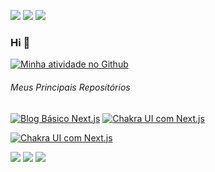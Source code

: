 [<img src="https://img.shields.io/badge/twitter-%231DA1F2.svg?&style=for-the-badge&logo=twitter&logoColor=white" />](https://twitter.com/igorlrnco) [<img src="https://img.shields.io/badge/medium-%2312100E.svg?&style=for-the-badge&logo=medium&logoColor=white" />](https://medium.com/@theigorlourenco)  [<img src="https://img.shields.io/badge/linkedin-%230077B5.svg?&style=for-the-badge&logo=linkedin&logoColor=white" />](https://www.linkedin.com/in/igorlrnc/)  

### Hi 👋

[![Minha atividade no Github](https://github-readme-stats.vercel.app/api?username=igorlrnc&show_icons=true&theme=vision-friendly-dark&include_all_commits=true)](https://github.com/igorlrnc/github-readme-stats)     


###### Meus Principais Reposítórios   
[![Blog Básico Next.js](https://github-readme-stats.vercel.app/api/pin/?username=igorlrnc&repo=blog-basico-next-js&show_owner=tru&theme=vision-friendly-dark)](https://github.com/igorlrnc/blog-basico-next-js)  [![Chakra UI com Next.js](https://github-readme-stats.vercel.app/api/pin/?username=igorlrnc&repo=chakra-ui-next-js&theme=vision-friendly-dark)](https://github.com/igorlrnc/chakra-ui-next-js)

[![Chakra UI com Next.js](https://github-readme-stats.vercel.app/api/pin/?username=igorlrnc&repo=coeficiente-pearson&theme=vision-friendly-dark)](https://github.com/igorlrnc/coeficiente-pearson)



[<img src="https://img.shields.io/badge/twitter-%231DA1F2.svg?&style=for-the-badge&logo=twitter&logoColor=white" />](https://twitter.com/igorlrnco) [<img src="https://img.shields.io/badge/medium-%2312100E.svg?&style=for-the-badge&logo=medium&logoColor=white" />](https://medium.com/@theigorlourenco)  [<img src="https://img.shields.io/badge/linkedin-%230077B5.svg?&style=for-the-badge&logo=linkedin&logoColor=white" />](https://www.linkedin.com/in/igorlrnc/)
